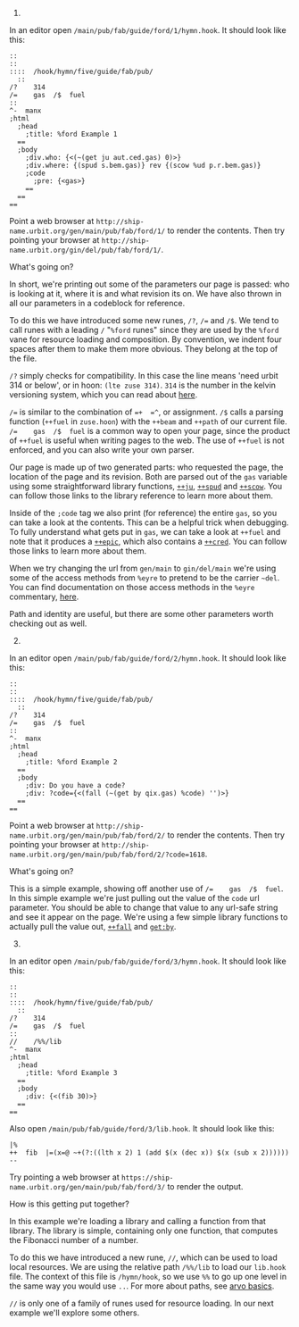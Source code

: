 1.

In an editor open `/main/pub/fab/guide/ford/1/hymn.hook`. It should look like this:

    ::
    ::
    ::::  /hook/hymn/five/guide/fab/pub/
      ::
    /?    314
    /=    gas  /$  fuel
    ::
    ^-  manx
    ;html
      ;head
        ;title: %ford Example 1
      ==
      ;body
        ;div.who: {<(~(get ju aut.ced.gas) 0)>}
        ;div.where: {(spud s.bem.gas)} rev {(scow %ud p.r.bem.gas)}
        ;code
          ;pre: {<gas>}
        ==
      ==
    ==

Point a web browser at `http://ship-name.urbit.org/gen/main/pub/fab/ford/1/` to render the contents. Then try pointing your browser at `http://ship-name.urbit.org/gin/del/pub/fab/ford/1/`. 

What's going on?

In short, we're printing out some of the parameters our page is passed: who is looking at it, where it is and what revision its on. We have also thrown in all our parameters in a codeblock for reference.

To do this we have introduced some new runes, `/?`, `/=` and `/$`. We tend to call runes with a leading `/` "`%ford` runes" since they are used by the `%ford` vane for resource loading and composition. By convention, we indent four spaces after them to make them more obvious. They belong at the top of the file.

`/?` simply checks for compatibility. In this case the line means 'need urbit 314 or below', or in hoon: `(lte zuse 314)`. `314` is the number in the kelvin versioning system, which you can read about [here](link). 

`/=` is similar to the combination of `=+  =^`, or assignment. `/$` calls a parsing function (`++fuel` in `zuse.hoon`) with the `++beam` and `++path` of our current file. `/=    gas  /$  fuel` is a  common way to open your page, since the product of `++fuel` is useful when writing pages to the web. The use of `++fuel` is not enforced, and you can also write your own parser. 

Our page is made up of two generated parts: who requested the page, the location of the page and its revision. Both are parsed out of the `gas` variable using some straightforward library functions, [`++ju`](link), [`++spud`](link) and [`++scow`](link). You can follow those links to the library reference to learn more about them.

Inside of the `;code` tag we also print (for reference) the entire `gas`, so you can take a look at the contents. This can be a helpful trick when debugging. To fully understand what gets put in `gas`, we can take a look at `++fuel` and note that it produces a [`++epic`](link), which also contains a [`++cred`](link). You can follow those links to learn more about them.

When we try changing the url from `gen/main` to `gin/del/main` we're using some of the access methods from `%eyre` to pretend to be the carrier `~del`. You can find documentation on those access methods in the `%eyre` commentary, [here](link). 

Path and identity are useful, but there are some other parameters worth checking out as well.


2.

In an editor open `/main/pub/fab/guide/ford/2/hymn.hook`. It should look like this:

    ::
    ::
    ::::  /hook/hymn/five/guide/fab/pub/
      ::
    /?    314
    /=    gas  /$  fuel
    ::
    ^-  manx
    ;html
      ;head
        ;title: %ford Example 2
      ==
      ;body
        ;div: Do you have a code?
        ;div: ?code={<(fall (~(get by qix.gas) %code) '')>}
      ==
    ==

Point a web browser at `http://ship-name.urbit.org/gen/main/pub/fab/ford/2/` to render the contents. Then try pointing your browser at `http://ship-name.urbit.org/gen/main/pub/fab/ford/2/?code=1618`.

What's going on?

This is a simple example, showing off another use of `/=    gas  /$  fuel`. In this simple example we're just pulling out the value of the `code` url parameter. You should be able to change that value to any url-safe string and see it appear on the page. We're using a few simple library functions to actually pull the value out, [`++fall`](link) and [`get:by`](link).


3. 

In an editor open `/main/pub/fab/guide/ford/3/hymn.hook`. It should look like this:

    ::
    ::
    ::::  /hook/hymn/five/guide/fab/pub/
      ::
    /?    314
    /=    gas  /$  fuel
    ::
    //    /%%/lib
    ^-  manx
    ;html
      ;head
        ;title: %ford Example 3
      ==
      ;body
        ;div: {<(fib 30)>}
      ==
    ==

Also open `/main/pub/fab/guide/ford/3/lib.hook`. It should look like this:

    |%
    ++  fib  |=(x=@ ~+(?:((lth x 2) 1 (add $(x (dec x)) $(x (sub x 2))))))
    --

Try pointing a web browser at `https://ship-name.urbit.org/gen/main/pub/fab/ford/3/` to render the output.

How is this getting put together?

In this example we're loading a library and calling a function from that library. The library is simple, containing only one function, that computes the Fibonacci number of a number. 

To do this we have introduced a new rune, `//`, which can be used to load local resources. We are using the relative path `/%%/lib` to load our `lib.hook` file. The context of this file is `/hymn/hook`, so we use `%%` to go up one level in the same way you would use `..`. For more about paths, see [arvo basics](link).

`//` is only one of a family of runes used for resource loading. In our next example we'll explore some others.



